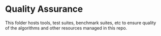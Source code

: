 
# Quality Assurance

This folder hosts tools, test suites, benchmark suites, etc
to ensure quality of the algorithms and other resources managed in this repo.
